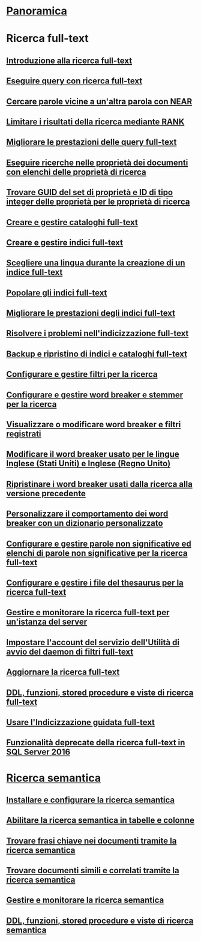 # [Panoramica](full-text-search.md)

# Ricerca full-text
## [Introduzione alla ricerca full-text](get-started-with-full-text-search.md)  
## [Eseguire query con ricerca full-text](query-with-full-text-search.md)  
## [Cercare parole vicine a un'altra parola con NEAR](search-for-words-close-to-another-word-with-near.md)  
## [Limitare i risultati della ricerca mediante RANK](limit-search-results-with-rank.md)  
## [Migliorare le prestazioni delle query full-text](improve-the-performance-of-full-text-queries.md)  
## [Eseguire ricerche nelle proprietà dei documenti con elenchi delle proprietà di ricerca](search-document-properties-with-search-property-lists.md)  
## [Trovare GUID del set di proprietà e ID di tipo integer delle proprietà per le proprietà di ricerca](find-property-set-guids-and-property-integer-ids-for-search-properties.md)  
## [Creare e gestire cataloghi full-text](create-and-manage-full-text-catalogs.md)  
## [Creare e gestire indici full-text](create-and-manage-full-text-indexes.md)  
## [Scegliere una lingua durante la creazione di un indice full-text](choose-a-language-when-creating-a-full-text-index.md)  
## [Popolare gli indici full-text](populate-full-text-indexes.md)  
## [Migliorare le prestazioni degli indici full-text](improve-the-performance-of-full-text-indexes.md)  
## [Risolvere i problemi nell'indicizzazione full-text](troubleshoot-full-text-indexing.md)  
## [Backup e ripristino di indici e cataloghi full-text](back-up-and-restore-full-text-catalogs-and-indexes.md)  
## [Configurare e gestire filtri per la ricerca](configure-and-manage-filters-for-search.md)  
## [Configurare e gestire word breaker e stemmer per la ricerca](configure-and-manage-word-breakers-and-stemmers-for-search.md)  
## [Visualizzare o modificare word breaker e filtri registrati](view-or-change-registered-filters-and-word-breakers.md)  
## [Modificare il word breaker usato per le lingue Inglese (Stati Uniti) e Inglese (Regno Unito)](change-the-word-breaker-used-for-us-english-and-uk-english.md)  
## [Ripristinare i word breaker usati dalla ricerca alla versione precedente](revert-the-word-breakers-used-by-search-to-the-previous-version.md)  
## [Personalizzare il comportamento dei word breaker con un dizionario personalizzato](customize-the-behavior-of-word-breakers-with-a-custom-dictionary.md)  
## [Configurare e gestire parole non significative ed elenchi di parole non significative per la ricerca full-text](configure-and-manage-stopwords-and-stoplists-for-full-text-search.md)  
## [Configurare e gestire i file del thesaurus per la ricerca full-text](configure-and-manage-thesaurus-files-for-full-text-search.md)  
## [Gestire e monitorare la ricerca full-text per un'istanza del server](manage-and-monitor-full-text-search-for-a-server-instance.md)  
## [Impostare l'account del servizio dell'Utilità di avvio del daemon di filtri full-text](set-the-service-account-for-the-full-text-filter-daemon-launcher.md)  
## [Aggiornare la ricerca full-text](upgrade-full-text-search.md)  
## [DDL, funzioni, stored procedure e viste di ricerca full-text](full-text-search-ddl-functions-stored-procedures-and-views.md)  
## [Usare l'Indicizzazione guidata full-text](use-the-full-text-indexing-wizard.md)  
## [Funzionalità deprecate della ricerca full-text in SQL Server 2016](deprecated-full-text-search-features-in-sql-server-2016.md)  

# [Ricerca semantica](semantic-search-sql-server.md)  
## [Installare e configurare la ricerca semantica](install-and-configure-semantic-search.md)  
## [Abilitare la ricerca semantica in tabelle e colonne](enable-semantic-search-on-tables-and-columns.md)  
## [Trovare frasi chiave nei documenti tramite la ricerca semantica](find-key-phrases-in-documents-with-semantic-search.md)  
## [Trovare documenti simili e correlati tramite la ricerca semantica](find-similar-and-related-documents-with-semantic-search.md)  
## [Gestire e monitorare la ricerca semantica](manage-and-monitor-semantic-search.md)  
## [DDL, funzioni, stored procedure e viste di ricerca semantica](semantic-search-ddl-functions-stored-procedures-and-views.md)  
